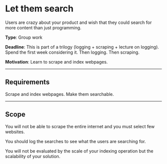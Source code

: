 # Let them search

Users are crazy about your product and wish that they could search for more content than just programming. 

**Type**: Group work

**Deadline**: This is part of a trilogy (logging + scraping + lecture on logging). Spend the first week considering it. Then logging. Then scraping.  

**Motivation**: Learn to scrape and index webpages. 

---

## Requirements

Scrape and index webpages. Make them searchable.

---

## Scope

You will not be able to scrape the entire internet and you must select few websites. 

You should log the searches to see what the users are searching for.

You will not be evaluated by the scale of your indexing operation but the scalability of your solution. 

